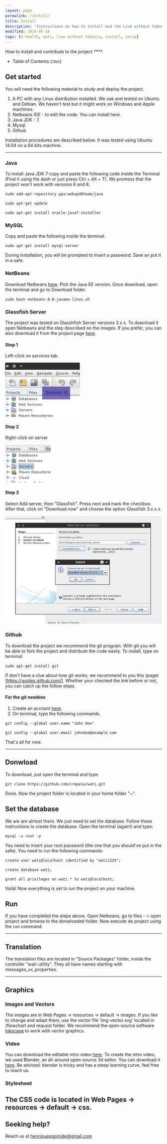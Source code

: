 ```yaml
---
layout: page
permalink: /install/
title: Install
description: "Instructions on how to install and the Live without tobacco intervention."
modified: 2014-05-18
tags: [e-health, wati, live without tobacco, install, setup]
---
```


How to install and contribute to the project ****. 

* Table of Contents
{:toc}

## Get started

You will need the following material to study and deploy the project.

1. A PC with any Linux distribution installed. We use and tested on Ubuntu and Debian. We haven't test but it might work on Windows and Apple machines.
2. Netbeans IDE - to edit the code. You can install here.
3. Java JDK - 7.
4. Mysql.
5. Github

Installation procedures are described below. It was tested using Ubuntu 14.04 on a 64 bits machine.

---

### Java

To install Java JDK 7 copy and paste the following code inside the Terminal (Find it using the dash or just press Ctrl + Alt + T). We promess that the project won't work with versions 6 and 8. 

```
sudo add-apt-repository ppa:webupd8team/java
```

```
sudo apt-get update
```

```
sudo apt-get install oracle-java7-installer 
```

### MySQL

Copy and paste the following inside the terminal.

```
sudo apt-get install mysql-server
```

During installation, you will be prompted to insert a password. Save an put it in a safe.


### NetBeans

Download Netbeans [here](https://netbeans.org/downloads/). Pick the Java EE version. Once download, open the terminal and go to Download folder.

```
sudo bash netbeans-8.0-javaee-linux.sh 
```


### Glassfish Server
The project was tested on Glasshfish Server versions 3.x.x. To download it open Netbeans and the step described on the images. If you prefer, you can also download it from the project page [here](https://glassfish.java.net/).

#### Step 1
Left-click on services tab.

![Figure 1 - Servers tab](/images/fig1.png)

#### Step 2
Right-click on server

![Figure 2 - Servers tab](/images/fig2.png)

#### Step 3
Select Add server, then "Glassfish". Press next and mark the checkbox. After that, click on "Download now" and choose the option Glassfish 3.x.x.x.

![Figure 3 - Servers tab](/images/fig3.png)

### Github

To download the project we recommend the git program. With git you will be able to fork the project and distribute the code easily. To install, type on terminal:

```
sudo apt-get install git
```

If don't have a clue about how git works, we recommend to you this (page)[https://guides.github.com/]. Whether your checked the link before or not, you can catch up the follow steps.

#### For the git newbies
1. Create an account [here](https://www.github/join).
2. On terminal, type the following commands.

```
git config --global user.name "John Doe"
```

```
git config --global user.email johndoe@example.com
```

That's all for now.

---

## Donwload

To download, just open the terminal and type.

```
git clone https://github.com/crepeia/wati.git
```

Done. Now the project folder is located in your home folder "~".

## Set the database

We are are almost there. We just need to set the database. Follow these instructions to create the database. Open the terminal (again!) and type:

```
mysql -u root -p
```

You need to insert your root password (the one that you should've put in the safe). You need to run the following commands:

```
create user wati@localhost identified by "wati1235";
```

```
create database wati;
```

```
grant all privileges on wati.* to wati@localhost;
```

Voilá! Now everything is set to run the project on your machine. 


## Run

If you have completed the steps above. Open Netbeans, go to files - > open project and browse to the donwloaded folder. Now execute de project using the run command.

---

## Translation

The translation files are located in "Source Packages" folder, inside the controller "wati-utility". They all have names starting with messages_xx_properties.

---


## Graphics

### Images and Vectors
The images are in Web Pages -> resources -> default -> images. If you like to change and adapt them, use the vector file 'img-vector.svg' located in /flowchart and request folder. We recommend the open-source software [Inkscape](http://www.inkscape.org/en/) to work with vector graphics.

### Video
You can download the editable intro video [here](http://www.blendswap.com/blends/view/71482). To create the intro video, we used Blender, an all-around open-source 3d editor. You can download it [here](http://www.blender.org/). Be advised: blender is tricky and has a steep learning curve, feel free to reach us.

### Stylesheet
The CSS code is located in Web Pages -> resources -> default -> css.
---

## Seeking help?

Reach us at henriquepgomide@gmail.com

